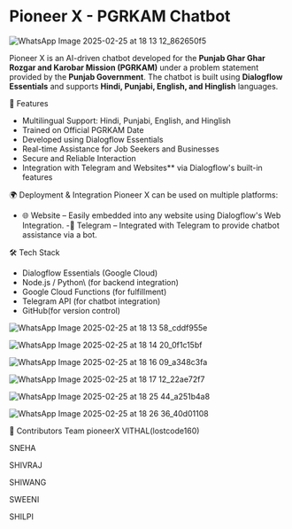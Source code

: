 # Pioneer X - PGRKAM Chatbot
![WhatsApp Image 2025-02-25 at 18 13 12_862650f5](https://github.com/user-attachments/assets/02ca6e00-c0f6-4f31-b61b-7688a5ae8ee1)


Pioneer X is an AI-driven chatbot developed for the **Punjab Ghar Ghar Rozgar and Karobar Mission (PGRKAM)** under a problem statement provided by the **Punjab Government**. The chatbot is built using **Dialogflow Essentials** and supports **Hindi, Punjabi, English, and Hinglish** languages.

🚀 Features
- Multilingual Support: Hindi, Punjabi, English, and Hinglish
- Trained on Official PGRKAM Date
- Developed using Dialogflow Essentials
- Real-time Assistance for Job Seekers and Businesses
- Secure and Reliable Interaction
- Integration with Telegram and Websites** via Dialogflow's built-in features

🌍 Deployment & Integration
Pioneer X can be used on multiple platforms:
- 🌐 Website – Easily embedded into any website using Dialogflow's Web Integration.
-📱 Telegram – Integrated with Telegram to provide chatbot assistance via a bot.

🛠️ Tech Stack
- Dialogflow Essentials (Google Cloud)
- Node.js / Python\ (for backend integration)
- Google Cloud Functions (for fulfillment)
- Telegram API (for chatbot integration)
- GitHub(for version control)

![WhatsApp Image 2025-02-25 at 18 13 58_cddf955e](https://github.com/user-attachments/assets/424da0e3-9021-4b52-b8da-4a351e6157dd)

![WhatsApp Image 2025-02-25 at 18 14 20_0f1c15bf](https://github.com/user-attachments/assets/cf3e8f3a-c183-4410-9268-520d86a09c5b)

![WhatsApp Image 2025-02-25 at 18 16 09_a348c3fa](https://github.com/user-attachments/assets/abee1424-3ebf-47aa-8334-1077f69adb61)

![WhatsApp Image 2025-02-25 at 18 17 12_22ae72f7](https://github.com/user-attachments/assets/0b24c244-03f3-4447-9d20-b9463b8ef3c7)

![WhatsApp Image 2025-02-25 at 18 25 44_a251b4a8](https://github.com/user-attachments/assets/3f757613-fa96-4997-a566-edd0e59f9b08)

![WhatsApp Image 2025-02-25 at 18 26 36_40d01108](https://github.com/user-attachments/assets/59d78efc-b7e6-4d1a-881f-46afe3986a26)

🤝 Contributors
Team pioneerX
VITHAL(lostcode160) 

SNEHA

SHIVRAJ

SHIWANG

SWEENI

SHILPI








